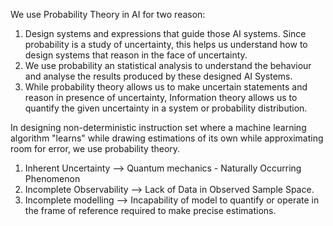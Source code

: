 
We use Probability Theory in AI for two reason: 

1. Design systems and expressions that guide those AI systems. Since probability is a study of uncertainty, this helps us understand how to design systems that reason in the face of uncertainty. 
2. We use probability an statistical analysis to understand the behaviour and analyse the results produced by these designed AI Systems. 
3. While probability theory allows us to make uncertain statements and reason in presence of uncertainty, Information theory allows us to quantify the given uncertainty in a system or probability distribution. 


In designing non-deterministic instruction set where a machine learning algorithm "learns" while drawing estimations of its own while approximating room for error, we use probability theory. 

1. Inherent Uncertainty --> Quantum mechanics - Naturally Occurring Phenomenon
2. Incomplete Observability --> Lack of Data in Observed Sample Space. 
3. Incomplete modelling --> Incapability of model to quantify or  operate  in the frame of reference required to make precise estimations. 



